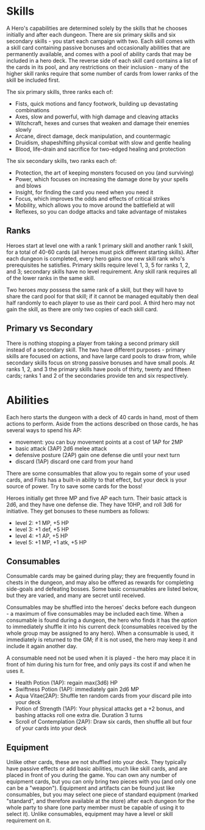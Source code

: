 # Skills

A Hero's capabilities are determined solely by the skills that he chooses initially
and after each dungeon. There are six primary skills and six secondary skills - you start
each campaign with two. Each skill comes with a skill card containing passive
bonuses and occasionally abilities that are permanently available, and comes with a pool
of ability cards that may be included in a hero deck. The reverse side of each skill card
contains a list of the cards in its pool, and any restrictions on their inclusion - many
of the higher skill ranks require that some number of cards from lower ranks of the skill
be included first.

The six primary skills, three ranks each of:

- Fists, quick motions and fancy footwork, building up devastating combinations
- Axes, slow and powerful, with high damage and cleaving attacks
- Witchcraft, hexes and curses that weaken and damage their enemies slowly
- Arcane, direct damage, deck manipulation, and countermagic
- Druidism, shapeshifting physical combat with slow and gentle healing
- Blood, life-drain and sacrifice for two-edged healing and protection

The six secondary skills, two ranks each of:

- Protection, the art of keeping monsters focused on you (and surviving)
- Power, which focuses on increasing the damage done by your spells and blows
- Insight, for finding the card you need when you need it
- Focus, which improves the odds and effects of critical strikes
- Mobility, which allows you to move around the battlefield at will
- Reflexes, so you can dodge attacks and take advantage of mistakes

## Ranks

Heroes start at level one with a rank 1 primary skill and another rank 1 skill,
for a total of 40-60 cards (all heroes must pick different starting skills). After each
dungeon is completed, every hero gains one new skill rank who's prerequisites he
satisfies. Primary skills require level 1, 3, 5 for ranks 1, 2, and 3; secondary skills
have no level requirement. Any skill rank requires all of the lower ranks in the same skill.

Two heroes *may* possess the same rank of a skill, but they will have to share the card
pool for that skill; if it cannot be managed equitably then deal half randomly to each player
to use as their card pool. A third hero may not gain the skill, as there are only two copies
of each skill card.

## Primary vs Secondary

There is nothing stopping a player from taking a second primary skill instead of a secondary
skill. The two have different purposes - primary skills are focused on actions, and have large
card pools to draw from, while secondary skills focus on strong passive bonuses and have small
pools. At ranks 1, 2, and 3 the primary skills have pools of thirty, twenty and fifteen cards;
ranks 1 and 2 of the secondaries provide ten and six respectively.

# Abilities

Each hero starts the dungeon with a deck of 40 cards in hand, most of them actions to perform.
Aside from the actions described on those cards, he has several ways to spend his AP:

- movement: you can buy movement points at a cost of 1AP for 2MP
- basic attack (3AP) 2d6 melee attack
- defensive posture (2AP) gain one defense die until your next turn
- discard (1AP) discard one card from your hand

There are some consumables that allow you to regain some of your used cards, and Fists
has a built-in ability to that effect, but your deck is your source of power. Try to
save some cards for the boss!

Heroes initially get three MP and five AP each turn. Their basic attack is 2d6, and they have
one defense die. They have 10HP, and roll 3d6 for initiative. They get bonuses to these numbers
as follows:

- level 2: +1 MP, +5 HP
- level 3: +1 def, +5 HP
- level 4: +1 AP, +5 HP
- level 5: +1 MP, +1 atk, +5 HP

## Consumables

Consumable cards may be gained during play; they are frequently found in chests in the dungeon,
and may also be offered as rewards for completing side-goals and defeating bosses. Some basic
consumables are listed below, but they are varied, and many are secret until received.

Consumables may be shuffled into the heroes' decks before each dungeon - a maximum of five consumables
may be included each time. When a consumable is found during a dungeon, the hero who finds it has
the *option* to immediately shuffle it into his current deck (consumables received by the whole group
may be assigned to any hero). When a consumable is used, it immediately is returned to the GM; if it
is not used, the hero may keep it and include it again another day.

A consumable need not be used when it is played - the hero may place it in front of him during his
turn for free, and only pays its cost if and when he uses it.

- Health Potion (1AP): regain max(3d6) HP
- Swiftness Potion (1AP): immediately gain 2d6 MP
- Aqua Vitae(2AP): Shuffle ten random cards from your discard pile into your deck
- Potion of Strength (1AP): Your physical attacks get a +2 bonus, and bashing attacks roll one
  extra die. Duration 3 turns
- Scroll of Contemplation (2AP): Draw six cards, then shuffle all but four of your cards into your deck

## Equipment

Unlike other cards, these are not shuffled into your deck. They typically have passive effects or
add basic abilities, much like skill cards, and are placed in front of you during the game. You can
own any number of equipment cards, but you can only bring two pieces with you (and only one can be
a "weapon"). Equipment and artifacts can be found just like consumables, but you may select one
piece of standard equipment (marked "standard", and therefore available at the store) after each
dungeon for the whole party to share (one party member must be capable of using it to select it).
Unlike consumables, equipment may have a level or skill requirement on it.



